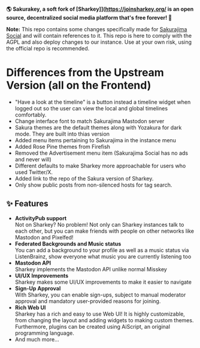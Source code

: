 **🌎 **Sakurakey**, a soft fork of [Sharkey]](https://joinsharkey.org/ is an open source, decentralized social media platform that's free forever! 🚀**

**Note:** This repo contains some changes specifically made for [Sakurajima Social](https://sakurajima.social) and will contain references to it. This repo is here to comply with the AGPL and also deploy changes to our instance. Use at your own risk, using the official repo is recommended.

# Differences from the Upstream Version (all on the Frontend)
* "Have a look at the timeline" is a button instead a timeline widget when logged out so the user can view the local and global timelines comfortably.
* Change interface font to match Sakurajima Mastodon server
* Sakura themes are the default themes along with Yozakura for dark mode. They are built into thias version
* Added menu items pertaining to Sakurajima in the instance menu
* Added Rose Pine themes from Firefish
* Removed the Advertisement menu item (Sakurajima Social has no ads and never will)
* Different defaults to make Sharkey more approachable for users who used Twitter/X.
* Added link to the repo of the Sakura version of Sharkey.
* Only show public posts from non-silenced hosts for tag search.

<div>

## ✨ Features
- **ActivityPub support**\
Not on Sharkey? No problem! Not only can Sharkey instances talk to each other, but you can make friends with people on other networks like Mastodon and Pixelfed!
- **Federated Backgrounds and Music status**\
You can add a background to your profile as well as a music status via ListenBrainz, show everyone what music you are currently listening too
- **Mastodon API**\
Sharkey implements the Mastodon API unlike normal Misskey
- **UI/UX Improvements**\
Sharkey makes some UI/UX improvements to make it easier to navigate
- **Sign-Up Approval**\
With Sharkey, you can enable sign-ups, subject to manual moderator approval and mandatory user-provided reasons for joining.
- **Rich Web UI**\
	Sharkey has a rich and easy to use Web UI!
	It is highly customizable, from changing the layout and adding widgets to making custom themes.
	Furthermore, plugins can be created using AiScript, an original programming language.
- And much more...

</div>

<div style="clear: both;"></div>
